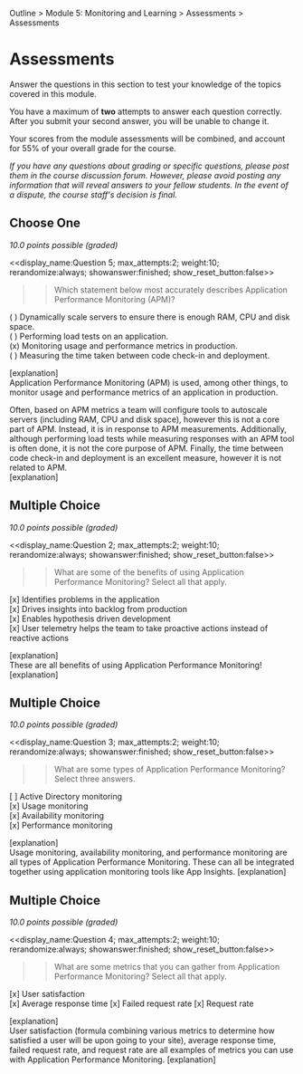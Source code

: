 Outline > Module 5: Monitoring and Learning > Assessments > Assessments 

# Assessments #

Answer the questions in this section to test your knowledge of the topics covered in this module.

You have a maximum of **two** attempts to answer each question correctly. After you submit your second answer, you will be unable to change it.

Your scores from the module assessments will be combined, and account for 55% of your overall grade for the course.

*If you have any questions about grading or specific questions, please post them in the course discussion forum. However, please avoid posting any information that will reveal answers to your fellow students. In the event of a dispute, the course staff's decision is final.*


## Choose One ##
*10.0 points possible (graded)*

<<display_name:Question 5; max_attempts:2; weight:10; rerandomize:always; showanswer:finished; show_reset_button:false>>

>>Which statement below most accurately describes Application Performance Monitoring (APM)?

( ) Dynamically scale servers to ensure there is enough RAM, CPU and disk space.    
( ) Performing load tests on an application.    
(x) Monitoring usage and performance metrics in production.   
( ) Measuring the time taken between code check-in and deployment. 

[explanation]   
Application Performance Monitoring (APM) is used, among other things, to monitor usage and performance metrics of an application in production.

Often, based on APM metrics a team will configure tools to autoscale servers (including RAM, CPU and disk space), however this is not a core part of APM. Instead, it is in response to APM measurements. Additionally, although performing load tests while measuring responses with an APM tool is often done, it is not the core purpose of APM. Finally, the time between code check-in and deployment is an excellent measure, however it is not related to APM.   
[explanation]

## Multiple Choice ##
*10.0 points possible (graded)*

<<display_name:Question 2; max_attempts:2; weight:10; rerandomize:always; showanswer:finished; show_reset_button:false>>

>>What are some of the benefits of using Application Performance Monitoring? Select all that apply.

[x] Identifies problems in the application   
[x] Drives insights into backlog from production   
[x] Enables hypothesis driven development   
[x] User telemetry helps the team to take proactive actions instead of reactive actions

[explanation]   
These are all benefits of using Application Performance Monitoring! 
[explanation]

## Multiple Choice ##
*10.0 points possible (graded)*

<<display_name:Question 3; max_attempts:2; weight:10; rerandomize:always; showanswer:finished; show_reset_button:false>>

>>What are some types of Application Performance Monitoring? Select three answers.

[ ] Active Directory monitoring   
[x] Usage monitoring   
[x] Availability monitoring  
[x] Performance monitoring   

[explanation]   
Usage monitoring, availability monitoring, and performance monitoring are all types of Application Performance Monitoring. These can all be integrated together using application monitoring tools like App Insights.
[explanation]

## Multiple Choice ##
*10.0 points possible (graded)*

<<display_name:Question 4; max_attempts:2; weight:10; rerandomize:always; showanswer:finished; show_reset_button:false>>

>>What are some metrics that you can gather from Application Performance Monitoring? Select all that apply.

[x] User satisfaction   
[x] Average response time
[x] Failed request rate 
[x] Request rate

[explanation]   
User satisfaction (formula combining various metrics to determine how satisfied a user will be upon going to your site), average response time, failed request rate, and request rate are all examples of metrics you can use with Application Performance Monitoring.
[explanation]